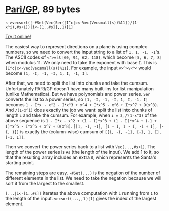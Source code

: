 # [Pari/GP], 89 bytes

    s->vecsort([-#Set(Vec(Ser([I^c|c<-Vec(Vecsmall(s))%11])/(1-x^i),#s+1))|i<-[1..#s]],,1)[1]

[Try it online!][TIO-kwbgx7mz]

The easiest way to represent directions on a plane is using complex numbers, so we need to convert the input string to a list of `1, I, -1, -I`'s. The ASCII codes of `<^>v` is `[60, 94, 62, 118]`, which become `[5, 6, 7, 8]` when modulus 11. We only need to take the exponent with base `I`. This is `[I^c|c<-Vec(Vecsmall(s))%11]`. For example, the input `v>^>v<^<` would become `[1, -I, -1, -I, 1, I, -1, I]`.

After that, we need to split the list into chunks and take the cumsum. Unfortunately PARI/GP doesn't have many built-ins for list manipulation (unlike Mathematica). But we have polynomials and power series. `Ser` converts the list to a power series, so `[1, -I, -1, -I, 1, I, -1, I]` becomes `1 - I*x - x^2 - I*x^3 + x^4 + I*x^5 - x^6 + I*x^7 + O(x^8)`. And `/(1-x^i)` does exactly the job we want: split the list into chunks of length `i` and take the cumsum. For example, when `i = 3`, `/(1-x^3)` of the above sequence is `1 - I*x - x^2 + (1 - I)*x^3 + (1 - I)*x^4 + (-1 + I)*x^5 - I*x^6 + x^7 + O(x^8)`. `[[1, -I, -1], [1 - I, 1 - I, -1 + I], [-I, 1]]` is exactly the (column-wise) cumsum of `[[1, -I, -1], [-I, 1, I], [-1, I]]`.

Then we convert the power series back to a list with `Vec(...,#s+1)`. The length of the power series is `#s` (the length of the input). We add 1 to it, so that the resulting array includes an extra `0`, which represents the Santa's starting point.

The remaining steps are easy. `-#Set(...)` is the negation of the number of different elements in the list. We need to take the negation because we will sort it from the largest to the smallest.

`[...|i<-[1..#s]]` iterates the above computation with `i` running from `1` to the length of the input. `vecsort(...,,1)[1]` gives the index of the largest element.

[Pari/GP]: http://pari.math.u-bordeaux.fr/
[TIO-kwbgx7mz]: https://tio.run/##NYzBCgIhFEV/RRwCH@mEe3PfeqCN@GAQC2Eq8Q1SMP9uY9C9XDhnc/NckrrndmPnRsrWGOhVVuHUMMVVXGMQUyzCXTBswaju@@gxL4sggIPWHk5CqzcmkAMdNcCWjHJ6HAfyXkoNTvs257x8BDFlWS7pue7Iu3B26zeSOW57uGQc67/dqkVbDZof72IQTbXcQ/sC "Pari/GP – Try It Online"